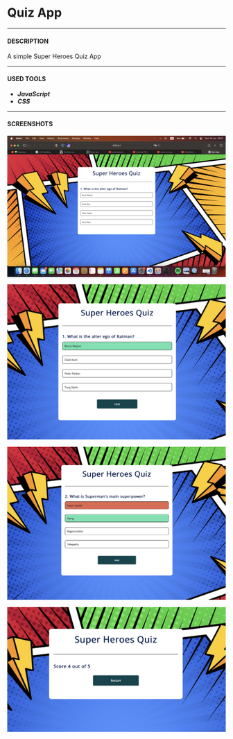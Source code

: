 # Quiz App
------------

#### DESCRIPTION
A simple Super Heroes Quiz App

------------
#### USED TOOLS

- __***JavaScript***__
- __***CSS***__


------------
#### SCREENSHOTS

![ezgif com-video-to-gif](https://github.com/ismaelmarot/Quiz_App/blob/main/img/img_02.png)

![ezgif com-video-to-gif](https://github.com/ismaelmarot/Quiz_App/blob/main/img/img_03.png)

![ezgif com-video-to-gif](https://github.com/ismaelmarot/Quiz_App/blob/main/img/img_04.png)

![ezgif com-video-to-gif](https://github.com/ismaelmarot/Quiz_App/blob/main/img/img_01.png)



